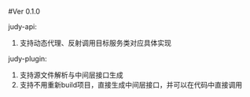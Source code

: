
#Ver 0.1.0

judy-api:

1. 支持动态代理、反射调用目标服务类对应具体实现

judy-plugin:

1. 支持源文件解析与中间层接口生成
2. 支持不用重新build项目，直接生成中间层接口，并可以在代码中直接调用